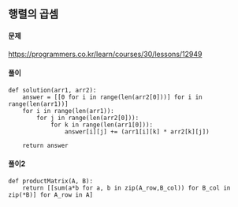 ## 행렬의 곱셈

#### 문제
https://programmers.co.kr/learn/courses/30/lessons/12949

#### 풀이
``` python3
def solution(arr1, arr2):
    answer = [[0 for i in range(len(arr2[0]))] for i in range(len(arr1))]
    for i in range(len(arr1)):
        for j in range(len(arr2[0])):
            for k in range(len(arr1[0])):
                answer[i][j] += (arr1[i][k] * arr2[k][j])
    
    return answer
```

#### 풀이2
``` python3
def productMatrix(A, B):
    return [[sum(a*b for a, b in zip(A_row,B_col)) for B_col in zip(*B)] for A_row in A]
```
